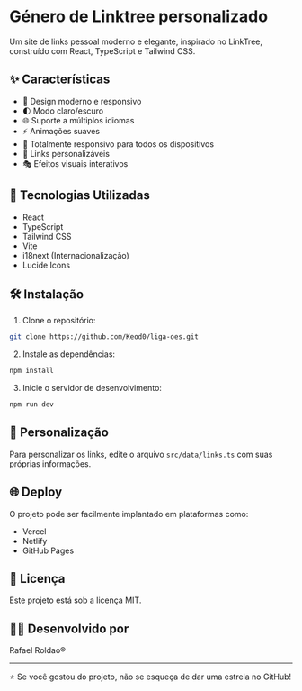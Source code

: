 # Género de Linktree personalizado

Um site de links pessoal moderno e elegante, inspirado no LinkTree, construído com React, TypeScript e Tailwind CSS.

## ✨ Características

- 🎨 Design moderno e responsivo
- 🌓 Modo claro/escuro
- 🌐 Suporte a múltiplos idiomas
- ⚡ Animações suaves
- 📱 Totalmente responsivo para todos os dispositivos
- 🎯 Links personalizáveis
- 🎭 Efeitos visuais interativos

## 🚀 Tecnologias Utilizadas

- React
- TypeScript
- Tailwind CSS
- Vite
- i18next (Internacionalização)
- Lucide Icons

## 🛠️ Instalação

1. Clone o repositório:
```bash
git clone https://github.com/Keod0/liga-oes.git
```

2. Instale as dependências:
```bash
npm install
```

3. Inicie o servidor de desenvolvimento:
```bash
npm run dev
```

## 📝 Personalização

Para personalizar os links, edite o arquivo `src/data/links.ts` com suas próprias informações.

## 🌐 Deploy

O projeto pode ser facilmente implantado em plataformas como:
- Vercel
- Netlify
- GitHub Pages

## 📄 Licença

Este projeto está sob a licença MIT.

## 👨‍💻 Desenvolvido por

Rafael Roldao®

---

⭐ Se você gostou do projeto, não se esqueça de dar uma estrela no GitHub! 
